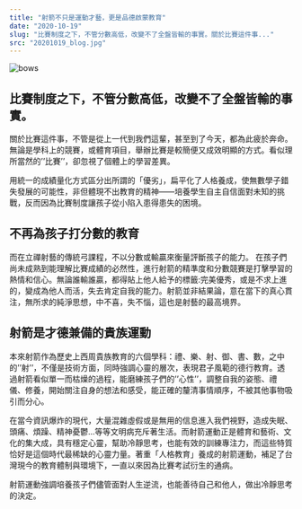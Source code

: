 ```yaml
---
title: "射箭不只是運動才藝，更是品德啟蒙教育"
date: "2020-10-19"
slug: "比賽制度之下，不管分數高低，改變不了全盤皆輸的事實。關於比賽這件事..."
src: "20201019_blog.jpg"
---
```


![bows](/assets/images/blogs/20201019_blog.jpg)


## 比賽制度之下，不管分數高低，改變不了全盤皆輸的事實。


關於比賽這件事，不管是從上一代到我們這輩，甚至到了今天，都為此疲於奔命。無論是學科上的競賽，或體育項目，舉辦比賽是較簡便又成效明顯的方式。看似理所當然的’’比賽’’，卻忽視了個體上的學習差異。

用統一的成績量化方式區分出所謂的「優劣」，扁平化了人格養成，使無數學子錯失發展的可能性，非但體現不出教育的精神——培養學生自主自信面對未知的挑戰，反而因為比賽制度讓孩子從小陷入患得患失的困境。


## 不再為孩子打分數的教育


而在立禪射藝的傳統弓課程，不以分數或輸贏來衡量評斷孩子的能力。
在孩子們尚未成熟到能理解比賽成績的必然性，進行射箭的精準度和分數競賽是打擊學習的熱情和信心。無論誰輸誰贏，都得貼上他人給予的標籤:完美優秀，或是不求上進的，變成為他人而活，失去肯定自我的能力。射箭並非結果論，意在當下的真心貫注，無所求的純淨思想，中不喜，失不惱，這也是射藝的最高境界。


## 射箭是才德兼備的貴族運動


本來射箭作為歷史上西周貴族教育的六個學科：禮、樂、射、御、書、數，之中的’’射’’，不僅是技術方面，同時強調心靈的層次，表現君子風範的德行教育。透過射箭看似單一而枯燥的過程，能磨練孩子們的’’心性’’，調整自我的姿態、禮儀、修養，開始關注自身的想法和感受，能正確的釐清事情順序，不被其他事物吸引而分心。


在當今資訊爆炸的現代，大量混雜虛假或是無用的信息進入我們視野，造成失眠、頭痛、煩躁、精神憂鬱…等等文明病充斥著生活。而射箭運動正是體育和藝術、文化的集大成，具有穩定心靈，幫助冷靜思考，也能有效的訓練專注力，而這些特質恰好是這個時代最稀缺的心靈力量。著重「人格教育」養成的射箭運動，補足了台灣現今的教育體制與環境下，一直以來因為比賽考試衍生的通病。


射箭運動強調培養孩子們儘管面對人生逆流，也能善待自己和他人，做出冷靜思考的決定。
